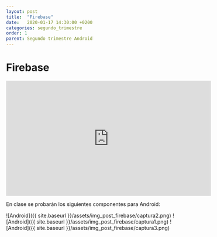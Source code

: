 ```yaml
---
layout: post
title:  "Firebase"
date:   2020-01-17 14:30:00 +0200
categories: segundo_trimestre
order: 1
parent: Segundo trimestre Android
---
```


# Firebase

<iframe width="560" height="315" src="https://www.youtube.com/embed/iosNuIdQoy8" frameborder="0" allow="accelerometer; autoplay; encrypted-media; gyroscope; picture-in-picture" allowfullscreen></iframe>

En clase se probarán los siguientes componentes para Android:

![Android]({{ site.baseurl }}/assets/img_post_firebase/captura2.png) ![Android]({{ site.baseurl }}/assets/img_post_firebase/captura1.png) ![Android]({{ site.baseurl }}/assets/img_post_firebase/captura3.png)
